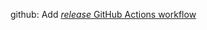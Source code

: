 github: Add [*release* GitHub Actions workflow]

<!-- markdownlint-disable line-length -->
[*release* GitHub Actions workflow]:
  https://github.com/oasisprotocol/oasis-core-ledger/actions?query=workflow:release
<!-- markdownlint-enable line-length -->
<!--
gitlint-ignore: body-max-line-length
-->
